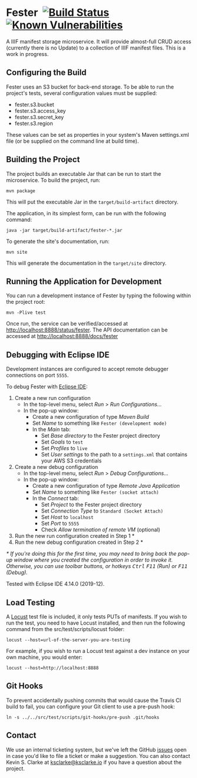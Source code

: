 # Fester &nbsp;[![Build Status](https://api.travis-ci.com/uclalibrary/fester.svg?branch=master)](https://travis-ci.com/uclalibrary/fester) [![Known Vulnerabilities](https://snyk.io/test/github/UCLALibrary/fester/badge.svg?targetFile=pom.xml)](https://snyk.io/test/github/UCLALibrary/fester?targetFile=pom.xml)

A IIIF manifest storage microservice. It will provide almost-full CRUD access (currently there is no Update) to a collection of IIIF manifest files. This is a work in progress.

## Configuring the Build

Fester uses an S3 bucket for back-end storage. To be able to run the project's tests, several configuration values must be supplied:

* fester.s3.bucket
* fester.s3.access_key
* fester.s3.secret_key
* fester.s3.region

These values can be set as properties in your system's Maven settings.xml file (or be supplied on the command line at build time).

## Building the Project

The project builds an executable Jar that can be run to start the microservice. To build the project, run:

    mvn package

This will put the executable Jar in the `target/build-artifact` directory.

The application, in its simplest form, can be run with the following command:

    java -jar target/build-artifact/fester-*.jar

To generate the site's documentation, run:

    mvn site

This will generate the documentation in the `target/site` directory.

## Running the Application for Development

You can run a development instance of Fester by typing the following within the project root:

    mvn -Plive test

Once run, the service can be verified/accessed at [http://localhost:8888/status/fester](http://localhost:8888/status/fester). The API documentation can be accessed at [http://localhost:8888/docs/fester](http://localhost:8888/docs/fester)

## Debugging with Eclipse IDE

Development instances are configured to accept remote debugger connections on port `5555`.

To debug Fester with [Eclipse IDE](https://www.eclipse.org/eclipseide/):

1. Create a new run configuration
    - In the top-level menu, select *Run* > *Run Configurations...*
    - In the pop-up window:
        - Create a new configuration of type *Maven Build*
        - Set *Name* to something like `Fester (development mode)`
        - In the *Main* tab:
            - Set *Base directory* to the Fester project directory
            - Set *Goals* to `test`
            - Set *Profiles* to `live`
            - Set *User settings* to the path to a `settings.xml` that contains your AWS S3 credentials
2. Create a new debug configuration
    - In the top-level menu, select *Run* > *Debug Configurations...*
    - In the pop-up window:
        - Create a new configuration of type *Remote Java Application*
        - Set *Name* to something like `Fester (socket attach)`
        - In the *Connect* tab:
            - Set *Project* to the Fester project directory
            - Set *Connection Type* to `Standard (Socket Attach)`
            - Set *Host* to `localhost`
            - Set *Port* to `5555`
            - Check *Allow termination of remote VM* (optional)
3. Run the new run configuration created in Step 1 *
4. Run the new debug configuration created in Step 2 *

_* If you're doing this for the first time, you may need to bring back the pop-up window where you created the configuration in order to invoke it. Otherwise, you can use toolbar buttons, or hotkeys <kbd>Ctrl</kbd> <kbd>F11</kbd> (Run) or <kbd>F11</kbd> (Debug)._

Tested with Eclipse IDE 4.14.0 (2019-12).

## Load Testing

A [Locust](https://docs.locust.io/en/stable/index.html) test file is included, it only tests PUTs of manifests. If you wish to run the test, you need to have Locust installed, and then run the following command from the src/test/scripts/locust folder:

    locust --host=url-of-the-server-you-are-testing

For example, if you wish to run a Locust test against a dev instance on your own machine, you would enter:

    locust --host=http://localhost:8888

## Git Hooks

To prevent accidentally pushing commits that would cause the Travis CI build to fail, you can configure your Git client to use a pre-push hook:

    ln -s ../../src/test/scripts/git-hooks/pre-push .git/hooks

## Contact

We use an internal ticketing system, but we've left the GitHub [issues](https://github.com/UCLALibrary/fester/issues) open in case you'd like to file a ticket or make a suggestion. You can also contact Kevin S. Clarke at <a href="mailto:ksclarke@ksclarke.io">ksclarke@ksclarke.io</a> if you have a question about the project.
